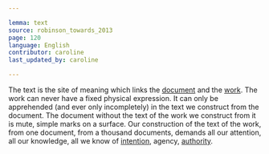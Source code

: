 ```yaml
---

lemma: text
source: robinson_towards_2013
page: 120
language: English
contributor: caroline
last_updated_by: caroline

---
```


The text is the site of meaning which links the [document](document.html) and the [work](work.html). The work can never have a fixed physical expression. It can only be apprehended (and ever only incompletely) in the text we construct from the document. The document without the text of the work we construct from it is mute, simple marks on a surface. Our construction of the text of the work, from one document, from a thousand documents, demands all our attention, all our knowledge, all we know of [intention](intentionality.html), agency, [authority](authority.html).
